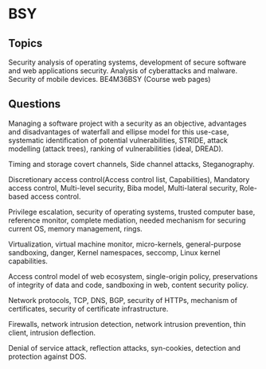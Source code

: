 # BSY

## Topics
Security analysis of operating systems, development of secure software and web applications security. Analysis of cyberattacks and malware. Security of mobile devices.
BE4M36BSY (Course web pages)

## Questions
Managing a software project with a security as an objective, advantages and disadvantages of waterfall and ellipse model for this use-case, systematic identification of potential vulnerabilities, STRIDE, attack modelling (attack trees), ranking of vulnerabilities (ideal, DREAD).

Timing and storage covert channels, Side channel attacks, Steganography.

Discretionary access control(Access control list, Capabilities), Mandatory access control, Multi-level security, Biba model, Multi-lateral security, Role-based access control.

Privilege escalation, security of operating systems, trusted computer base, reference monitor, complete mediation, needed mechanism for securing current OS, memory management, rings.

Virtualization, virtual machine monitor, micro-kernels, general-purpose sandboxing, danger, Kernel namespaces, seccomp, Linux kernel capabilities.

Access control model of web ecosystem, single-origin policy, preservations of integrity of data and code, sandboxing in web, content security policy.

Network protocols, TCP, DNS, BGP, security of HTTPs, mechanism of certificates, security of certificate infrastructure.

Firewalls, network intrusion detection, network intrusion prevention, thin client, intrusion deflection.

Denial of service attack, reflection attacks, syn-cookies, detection and protection against DOS.